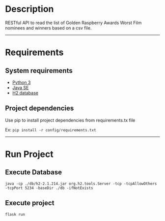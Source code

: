 # Description

RESTful API to read the list of Golden Raspberry Awards Worst Film nominees and winners based on a csv file.

---
# Requirements


## System requirements
- [Python 3](https://www.python.org/downloads/)
- [Java SE](https://www.oracle.com/java/technologies/downloads/)
- [H2 database](https://github.com/adam-p/markdown-here/wiki/Markdown-Cheatsheet#links)

## Project dependencies
Use pip to install project dependencies from requirements.tx file

Ex: `pip install -r config/requirements.txt`

---
# Run Project


## Execute Database 
`java -cp ./db/h2-2.1.214.jar org.h2.tools.Server -tcp -tcpAllowOthers -tcpPort 5234 -baseDir ./db -ifNotExists`


## Execute project 
`flask run`